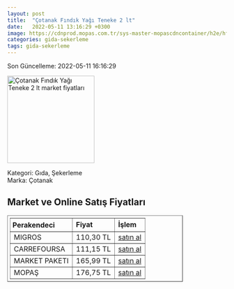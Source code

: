 ```yaml
---
layout: post
title:  "Çotanak Fındık Yağı Teneke 2 lt"
date:   2022-05-11 13:16:29 +0300
image: https://cdnprod.mopas.com.tr/sys-master-mopascdncontainer/h2e/hfd/8895581552670/127642_0_521Wx521H
categories: gida-sekerleme
tags: gida-sekerleme
---
```


Son Güncelleme: 2022-05-11 16:16:29

<img src="https://cdnprod.mopas.com.tr/sys-master-mopascdncontainer/h2e/hfd/8895581552670/127642_0_521Wx521H" width="200" alt="Çotanak Fındık Yağı Teneke 2 lt market fiyatları" />

Kategori: Gıda, Şekerleme
<br />
Marka: Çotanak

<h2>Market ve Online Satış Fiyatları</h2>

<table border="1" style="padding: 5px;width:80%;">
  <tr>
    <td style="padding: 5px;"><strong>Perakendeci</strong></td>
    <td><strong>Fiyat</strong></td>
    <td><strong>İşlem</strong></td>
  </tr>
  <tr>
              <td title="Migros">MIGROS</td>
              <td>110,30 TL</td>
              <td><a title="Migros" target="_blank" href="https://www.migros.com.tr/cotanak-findik-yagi-2-l-teneke-p-3f7a19">satın al</a></td>
            </tr><tr>
              <td title="CarrefourSA">CARREFOURSA</td>
              <td>111,15 TL</td>
              <td><a title="CarrefourSA" target="_blank" href="https://www.carrefoursa.com/cotanak-findik-yagi-2-lt-p-30032060">satın al</a></td>
            </tr><tr>
              <td title="Market Paketi">MARKET PAKETI</td>
              <td>165,99 TL</td>
              <td><a title="Market Paketi" target="_blank" href="https://www.marketpaketi.com.tr/cotanak-findik-yagi-2-lt-p-6277">satın al</a></td>
            </tr><tr>
              <td title="Mopaş">MOPAŞ</td>
              <td>176,75 TL</td>
              <td><a title="Mopaş" target="_blank" href="https://www.mopas.com.tr/cotanak-findik-yagi-2-l/p/127642">satın al</a></td>
            </tr>
</table>
